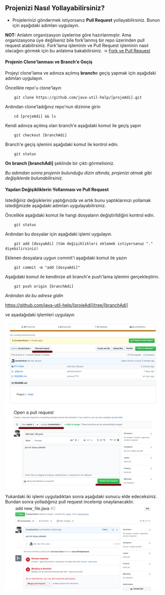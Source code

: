 ## Projenizi Nasıl Yollayabilirsiniz? 

- Projelerinizi göndermek istiyorsanız **Pull Request** yollayabilirsiniz. Bunun için aşağıdaki adımları uygulayın.

**NOT:** Anlatım organizasyon üyelerine göre hazırlanmıştır. Ama organizasyona üye değilseniz bile fork'lanmış bir repo üzerinden pull request atabilirsiniz. Fork'lama işleminin ve Pull Request işleminin nasıl olacağını görmek için bu anlatıma bakabilirsiniz. -> [Fork ve Pull Request](https://github.com/java-util-help/info/blob/master/informations/HowToFork.md)

#### Projenin Clone'lanması ve Branch'e Geçiş

Projeyi clone'lama ve adınıza açılmış **branch**e geçiş yapmak için aşağıdaki adımları uygulayın.

Öncelikle repo'u clone'layın
```
	git clone https://github.com/java-util-help/[projeAdi].git
```  

Ardından clone'ladığınız repo'nun dizinine girin
```
	cd [projeAdi] && ls
```  

Kendi adınıza açılmış olan branch'e aşağıdaki komut ile geçiş yapın
```
	git checkout [branchAdi]
```

Branch'e geçiş işlemini aşağıdaki komut ile kontrol edin.
```
	git status
```
**On branch [branchAdi]** şeklinde bir çıktı görmelisiniz.

*Bu adımdan sonra projenin bulunduğu dizin altında, projenizi atmak gibi değişiklerde bulunabilirsiniz.*  


#### Yapılan Değişikliklerin Yollanması ve Pull Request

Istediğiniz değişiklerini yaptığınızda ve artık bunu yaptıklarınızı yollamak istediğinizde aşağıdaki adımları uygulayabilirsiniz.

Öncelikle aşağıdaki komut ile hangi dosyaların değiştirildiğini kontrol edin.
```
	git status
```

Ardından bu dosyalar için aşağıdaki işlemi uygulayın.
```
	git add [dosyaAdi] (tüm değişiklikleri eklemek istiyorsanuz "." diyebilirsiniz)
```

Eklenen dosyalara uygun commit'i aşağıdaki komut ile yazın
```
	git commit -m "add [dosyaAdi]"
```

Aşağıdaki komut ile kendinize ait branch'e push'lama işlemini gerçekleştirin.
```
	git push origin [branchAdi]
```

*Ardından da bu adrese gidin*

https://github.com/java-util-help/[projeAdi]/tree/[branchAdi]

ve aşadağıdaki işlemleri uygulayın

![1](pics/HowTo/1.png)  
![2](pics/HowTo/2.png)  

Yukardaki iki işlemi uyguladıktan sonra aşağıdaki sonucu elde edeceksiniz. Bundan sonra yolladığınız pull request incelenip onaylanacaktır.  
![3](pics/HowTo/3.png)